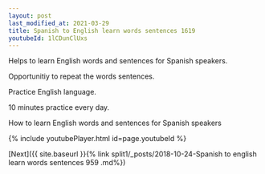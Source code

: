 ```yaml
---
layout: post
last_modified_at: 2021-03-29
title: Spanish to English learn words sentences 1619 
youtubeId: 1lCDunClUxs
---
```

 
 
Helps to learn English words and sentences for Spanish speakers.

Opportunitiy to repeat the words sentences. 

Practice English language. 
 
10 minutes practice every day. 
 
How to learn English words and sentences for Spanish speakers 
 
{% include youtubePlayer.html id=page.youtubeId %}
 
 
[Next]({{ site.baseurl }}{% link  split1/_posts/2018-10-24-Spanish to english learn words sentences 959 .md%})
 
